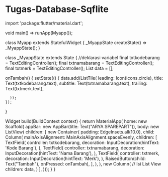 # Tugas-Database-Sqflite
import 'package:flutter/material.dart';

void main() => runApp(Myapp());

class Myapp extends StatefulWidget {
  _MyappState createState() => _MyappState();
}

class _MyappState extends State<Myapp> {
  //deklarasi variabel
  final txtkodebarang = TextEditingController();
  final txtnamabarang = TextEditingController();
  final txtmerk = TextEditingController();
  List<Widget> data = [];

  onTambah() {
    setState(() {
      data.add(ListTile(
        leading: Icon(Icons.circle),
        title: Text(txtkodebarang.text),
        subtitle: Text(txtnamabarang.text),
        trailing: Text(txtmerk.text),
        
      ));
    });
  }

  Widget build(BuildContext context) {
    return MaterialApp(
        home: new Scaffold(
            appBar: new AppBar(title: Text("ARYA SPAREPART")),
            body: new ListView(
              children: <Widget>[
                new Container(
                  padding: EdgeInsets.all(10.0),
                  child: Column(
                    mainAxisAlignment: MainAxisAlignment.spaceEvenly,
                    children: <Widget>[
                      TextField(
                        controller: txtkodebarang,
                        decoration: InputDecoration(hintText: 'Kode Barang'),
                      ),
                      TextField(
                        controller: txtnamabarang,
                        decoration: InputDecoration(hintText: 'Nama Barang'),
                      ),
                      TextField(
                        controller: txtmerk,
                        decoration: InputDecoration(hintText: 'Merk'),
                      ),
                      RaisedButton(child: Text("Tambah"), onPressed: onTambah),
                    ],
                  ),
                ),
                new Column(
                  // Isi List View
                  children: data,
                )
              ],
            )));
  }
}
